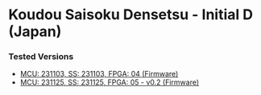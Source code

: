 # Koudou Saisoku Densetsu - Initial D (Japan)

### Tested Versions

- [MCU: 231103, SS: 231103, FPGA: 04 (Firmware)](./01/README.md)
- [MCU: 231125, SS: 231125, FPGA: 05 - v0.2 (Firmware)](./02/README.md)
